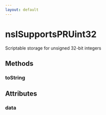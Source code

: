```yaml
---
layout: default
---
```


# nsISupportsPRUint32 #
  
Scriptable storage for unsigned 32-bit integers  
  

## Methods ##

### toString ###

## Attributes ##

### data ###
